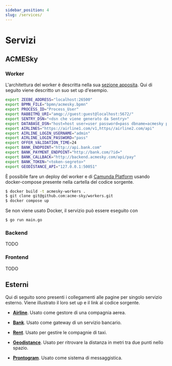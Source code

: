 ```yaml
---
sidebar_position: 4
slug: /services/
---
```


# Servizi

## ACMESky

### Worker

L'architettura del worker è descritta nella sua [sezione
apposita](/docs/architecture#worker). Qui di seguito viene descritto un suo set
up d'esempio.

```sh
export ZEEBE_ADDRESS="localhost:26500"
export BPMN_FILE="bpmn/acmesky.bpmn"
export PROCESS_ID="Process_User"
export RABBITMQ_URI="amqp://guest:guest@localhost:5672/"
export SENTRY_DSN="<dsn che viene generato da Sentry>"
export DATABASE_DSN="host=host user=user password=pass dbname=acmesky port=5432"
export AIRLINES="https://airline1.com/v1,https//airline2.com/api"
export AIRLINE_LOGIN_USERNAME="admin"
export AIRLINE_LOGIN_PASSWORD="pass"
export OFFER_VALIDATION_TIME=24
export BANK_ENDPOINT="http://api.bank.com"
export BANK_PAYMENT_ENDPOINT="http://bank.com/?id="
export BANK_CALLBACK="http://backend.acmesky.com/api/pay"
export BANK_TOKEN="<token-segreto>"
export GEODISTANCE_API="127.0.0.1:50051"
```

È possibile fare un deploy del worker e di [Camunda
Platform](https://github.com/camunda/camunda-platform) usando docker-compose
presente nella cartella del codice sorgente.

```sh
$ docker build -t acmesky-workers .
$ git clone git@github.com:acme-sky/workers.git
$ docker compose up
```

Se non viene usato Docker, il servizio può essere eseguito con

```
$ go run main.go
```

### Backend

TODO

### Frontend

TODO

## Esterni

Qui di seguito sono presenti i collegamenti alle pagine per singolo servizio
esterno. Viene illustrato il loro set up e il link al codice sorgente.

- **[Airline](/services/airline)**. Usato come gestore di una compagnia aerea.

- **[Bank](/services/bank)**. Usato come gateway di un servizio bancario.

- **[Rent](/services/rent)**. Usato per gestire le compagnie di taxi.

- **[Geodistance](/services/geodistance)**. Usato per ritrovare la distanza in metri tra due
  punti nello spazio.

- **[Prontogram](/services/prontogram)**. Usato come sistema di messaggistica.


